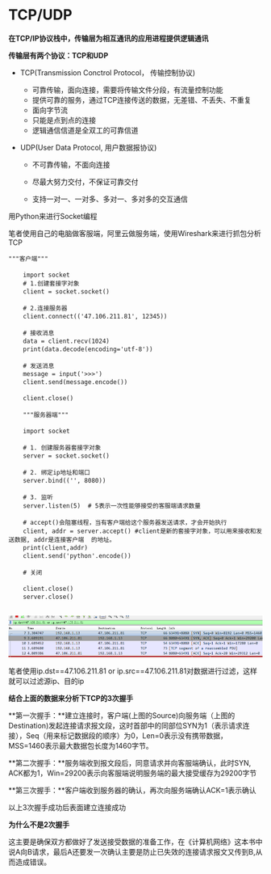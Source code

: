# TCP/UDP

**在TCP/IP协议栈中，传输层为相互通讯的应用进程提供逻辑通讯**

**传输层有两个协议：TCP和UDP**

* TCP(Transmission Conctrol Protocol， 传输控制协议)
  * 可靠传输，面向连接，需要将传输文件分段，有流量控制功能
  * 提供可靠的服务，通过TCP连接传送的数据，无差错、不丢失、不重复
  * 面向字节流
  * 只能是点到点的连接
  * 逻辑通信信道是全双工的可靠信道

  
* UDP(User Data Protocol, 用户数据报协议)
  * 不可靠传输，不面向连接

  * 尽最大努力交付，不保证可靠交付

  * 支持一对一、一对多、多对一、多对多的交互通信

    

用Python来进行Socket编程 

笔者使用自己的电脑做客服端，阿里云做服务端，使用Wireshark来进行抓包分析TCP

```
"""客户端"""

	import socket
    # 1.创建套接字对象
    client = socket.socket()

    # 2.连接服务器
    client.connect(('47.106.211.81', 12345))

    # 接收消息
    data = client.recv(1024)
    print(data.decode(encoding='utf-8'))

    # 发送消息
    message = input('>>>')
    client.send(message.encode())
    
    client.close()
    
    """服务器端"""
    
    import socket

    # 1. 创建服务器套接字对象
    server = socket.socket()

    # 2. 绑定ip地址和端口
    server.bind(('', 8080))

    # 3. 监听
    server.listen(5)  # 5表示一次性能够接受的客服端请求数量

    # accept()会阻塞线程，当有客户端给这个服务器发送请求，才会开始执行
    client, addr = server.accept() #client是新的套接字对象，可以用来接收和发送数据, addr是连接客户端	的地址。
    print(client,addr)
    client.send('python'.encode())

    # 关闭
    
    client.close()
    server.close()
    
```

![](img/20190310162430.png)



笔者使用ip.dst==47.106.211.81 or ip.src==47.106.211.81对数据进行过滤，这样就可以过滤源ip、目的ip 

**结合上面的数据来分析下TCP的3次握手**

**第一次握手：**建立连接时，客户端(上图的Source)向服务端（上图的Destination)发起连接请求报文段，这时首部中的同部位SYN为1（表示请求连接），Seq（用来标记数据段的顺序）为0，Len=0表示没有携带数据，MSS=1460表示最大数据包长度为1460字节。

**第二次握手：**服务端收到报文段后，同意请求并向客服端确认，此时SYN, ACK都为1，Win=29200表示向客服端说明服务端的最大接受缓存为29200字节

**第三次握手：**客户端收到服务器的确认，再次向服务端确认ACK=1表示确认

以上3次握手成功后表面建立连接成功

**为什么不是2次握手**

这主要是确保双方都做好了发送接受数据的准备工作，在《计算机网络》这本书中说A向B请求，最后A还要发一次确认主要是防止已失效的连接请求报文又传到B,从而造成错误。




